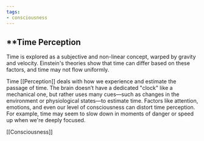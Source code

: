```yaml
---
tags:
- consciousness
---
```


## **Time Perception

Time is explored as a subjective and non-linear concept, warped by gravity and velocity. Einstein's theories show that time can differ based on these factors, and time may not flow uniformly.

Time [[Perception]] deals with how we experience and estimate the passage of time. The brain doesn’t have a dedicated "clock" like a mechanical one, but rather uses many cues—such as changes in the environment or physiological states—to estimate time. Factors like attention, emotions, and even our level of consciousness can distort time perception. For example, time may seem to slow down in moments of danger or speed up when we're deeply focused.

  [[Consciousness]]